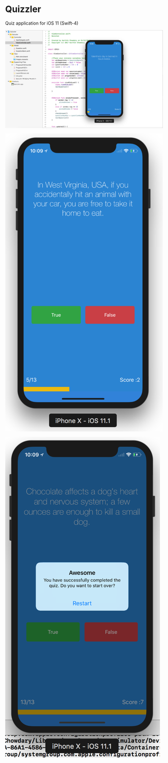 # Quizzler
Quiz application for iOS 11 (Swift-4)

![alt text](https://github.com/Karthik-Chowdary/Quizzler/blob/master/Screenshots/Screen%20Shot%202018-02-20%20at%2010.08.04%20PM.png)


![alt text](https://github.com/Karthik-Chowdary/Quizzler/blob/master/Screenshots/Screen%20Shot%202018-02-20%20at%2010.09.11%20PM.png)



![alt text](https://github.com/Karthik-Chowdary/Quizzler/blob/master/Screenshots/Screen%20Shot%202018-02-20%20at%2010.09.37%20PM.png)


